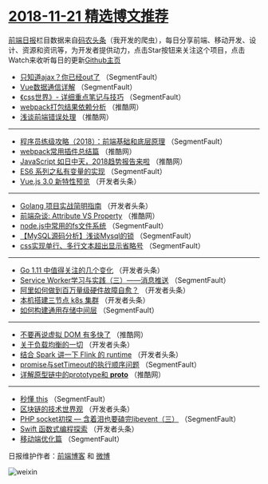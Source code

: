 # [2018-11-21 精选博文推荐](http://hao.caibaojian.com/date/2018/11/21)

[前端日报](http://caibaojian.com/c/news)栏目数据来自[码农头条](http://hao.caibaojian.com/)（我开发的爬虫），每日分享前端、移动开发、设计、资源和资讯等，为开发者提供动力，点击Star按钮来关注这个项目，点击Watch来收听每日的更新[Github主页](https://github.com/kujian/frontendDaily)
* [只知道ajax？你已经out了](http://hao.caibaojian.com/92359.html) （SegmentFault）
* [Vue数据通信详解](http://hao.caibaojian.com/92353.html) （SegmentFault）
* [《css世界》- 详细重点笔记与技巧](http://hao.caibaojian.com/92367.html) （SegmentFault）
* [webpack打包结果依赖分析](http://hao.caibaojian.com/92412.html) （推酷网）
* [浅谈前端错误处理](http://hao.caibaojian.com/92415.html) （推酷网）

***
* [程序员练级攻略（2018）：前端基础和底层原理](http://hao.caibaojian.com/92355.html) （SegmentFault）
* [webpack常用插件总结篇](http://hao.caibaojian.com/92410.html) （推酷网）
* [JavaScript 如日中天，2018趋势报告来啦](http://hao.caibaojian.com/92411.html) （推酷网）
* [ES6 系列之私有变量的实现](http://hao.caibaojian.com/92351.html) （SegmentFault）
* [Vue.js 3.0 新特性预览](http://hao.caibaojian.com/92373.html) （开发者头条）

***
* [Golang 项目实战简明指南](http://hao.caibaojian.com/92374.html) （开发者头条）
* [前端杂谈: Attribute VS Property](http://hao.caibaojian.com/92416.html) （推酷网）
* [node.js中常用的fs文件系统](http://hao.caibaojian.com/92354.html) （SegmentFault）
* [【MySQL源码分析】浅谈Mysql的锁](http://hao.caibaojian.com/92356.html) （SegmentFault）
* [css实现单行、多行文本超出显示省略号](http://hao.caibaojian.com/92357.html) （SegmentFault）

***
* [Go 1.11 中值得关注的几个变化](http://hao.caibaojian.com/92381.html) （开发者头条）
* [Service Worker学习与实践（三）——消息推送](http://hao.caibaojian.com/92360.html) （SegmentFault）
* [阿里如何做到百万量级硬件故障自愈？](http://hao.caibaojian.com/92371.html) （开发者头条）
* [本机搭建三节点 k8s 集群](http://hao.caibaojian.com/92382.html) （开发者头条）
* [如何构建通用存储中间层](http://hao.caibaojian.com/92361.html) （SegmentFault）

***
* [不要再说虚拟 DOM 有多快了](http://hao.caibaojian.com/92413.html) （推酷网）
* [关于负载均衡的一切](http://hao.caibaojian.com/92372.html) （开发者头条）
* [结合 Spark 讲一下 Flink 的 runtime](http://hao.caibaojian.com/92383.html) （开发者头条）
* [promise与setTimeout的执行顺序问题](http://hao.caibaojian.com/92362.html) （SegmentFault）
* [详解原型链中的prototype和 __proto__](http://hao.caibaojian.com/92414.html) （推酷网）

***
* [秒懂 this](http://hao.caibaojian.com/92352.html) （SegmentFault）
* [区块链的技术世界观](http://hao.caibaojian.com/92384.html) （开发者头条）
* [PHP socket初探 &#8212; 含着泪也要磕完libevent（三）](http://hao.caibaojian.com/92363.html) （SegmentFault）
* [Swift 函数式编程探索](http://hao.caibaojian.com/92385.html) （开发者头条）
* [移动端优化篇](http://hao.caibaojian.com/92364.html) （SegmentFault）

日报维护作者：[前端博客](http://caibaojian.com/) 和 [微博](http://caibaojian.com/go/weibo)

![weixin](https://user-images.githubusercontent.com/3055447/38468989-651132ac-3b80-11e8-8e6b-15122322a9d7.png)
